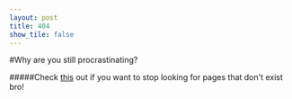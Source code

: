 ```yaml
---
layout: post
title: 404
show_tile: false
---
```


#Why are you still procrastinating?

#####Check <a href="http://waitbutwhy.com/2013/11/how-to-beat-procrastination.html" target="_blank">this</a> out if you want to stop looking for pages that don't exist bro!
